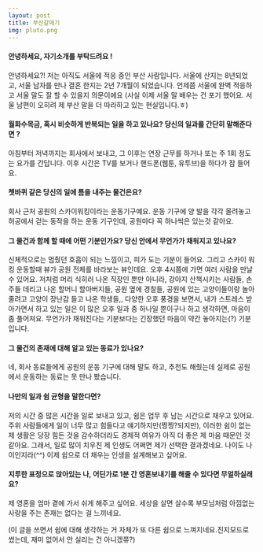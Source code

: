 ```yaml
---
layout: post
title: 부산갈매기
img: pluto.png 
---
```



#### 안녕하세요, 자기소개를 부탁드려요 !

안녕하세요?! 저는 아직도 서울에 적응 중인 부산 사람입니다. 서울에 산지는 8년되었고, 서울 남자를 만나 결혼 한지는 2년 7개월이 되었습니다.
언제쯤 서울에 완벽 적응하고 서울 말도 잘 할 수 있을지 의문이에요 (사실 이제 서울 말 배우는 건 포기 했어요. 서울 남편이 오히려 제 부산 말을 더 따라하고 있는 현실입니다.ㅎ) 

#### 월화수목금, 혹시 비슷하게 반복되는 일을 하고 있나요? 당신의 일과를 간단히 말해준다면 ?

아침부터 저녁까지는 회사에서 보내고, 그 이후는 연장 근무를 하거나 또는 주 1회 정도는 요가를 간답니다.
이후 시간은 TV를 보거나 핸드폰(웹툰, 유투브)을 하다가 잠 들어요.

#### 쳇바퀴 같은 당신의 일에 틈을 내주는 물건은요?

회사 근처 공원의 스카이워킹이라는 운동기구예요.
운동 기구에 양 발을 각각 올려놓고 허공에서 걷는 동작을 하는 운동 기구인데, 공원마다 꼭 하나씩은 있는것 같아요.

#### 그 물건과 함께 할 때에 어떤 기분인가요? 당신 안에서 무언가가 채워지고 있나요?

신체적으로는 멈췄던 호흡이 되는 느낌이고, 피가 도는 기분이 들어요. 
그리고 스카이 워킹 운동할때 뷰가 공원 전체를 바라보는 뷰인데요. 오후 4시쯤에 가면 여러 사람을 만날 수 있어요. 저처럼 머리 식히러 나온 직장인 뿐만 아니라, 강아지 산책시키는 사람들, 손주들 데리고 나온 할머니 할아버지들, 공원 옆에 경찰들, 공원에 있는 고양이들이랑 놀아줄려고 고양이 장난감 들고 나온 학생들,, 다양한 오후 풍경을 보면서, 내가 스트레스 받아가면서 하고 있는 일은 이 많은 오후 일과 중 하나일 뿐이구나 하고 생각하면, 마음이 좀 풀어져요. 무언가가 채워진다는 기분보다는 긴장했던 마음이 약간 놓아지는(?) 기분입니다.
#### 그 물건의 존재에 대해 알고 있는 동료가 있나요?

네, 회사 동료들에게 공원의 운동 기구에 대해 말도 하고, 추천도 해줬는데 실제로 공원에서 운동하는 동료는 못 만나 봤습니다.

#### 나만의 일과 쉼 균형을 말한다면?

저의 시간 중 많은 시간을 일로 보내고 있고, 쉼은 업무 후 남는 시간으로 채우고 있어요.
주위 사람들에게 일이 너무 많고 힘들다고 얘기하지만(찡찡?되지만), 이러한 쉼이 없는 제 생활은 당장 힘든 것을 감수하더라도 경제적 여유가 아직 더 좋은 제 마음 때문인 것 같아요. 그래서, 일로 많이 치우친 제 인생도 어쩌면 제가 선택한 결과겠네요. 나이도 나이인지라(^^) 이제 쉼으로 더 채우는 인생을 설계해보고 싶어요. 

#### 지루한 표정으로 앉아있는 나, 어딘가로 1분 간 영혼보내기를 해줄 수 있다면 무얼하실래요?

제 영혼을 엄마 곁에 가서 쉬게 해주고 싶어요. 세상을 살면 살수록 부모님처럼 아낌없는 사랑을 주는 존재는 없다는 걸 느끼네요. 

(이 글을 쓰면서 쉼에 대해 생각하는 거 자체가 또 다른 쉼으로 느껴지네요.진지모드로 썼는데, 재미 없어서 안 실리는 건 아니겠쮸?)

